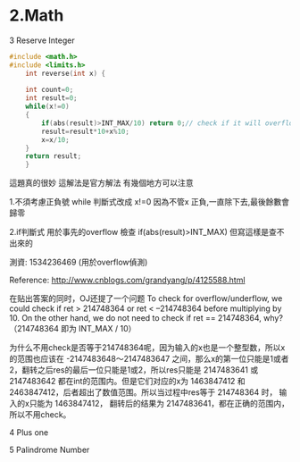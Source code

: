 # 2.Math

3 Reserve Integer

```c
#include <math.h>
#include <limits.h>
    int reverse(int x) {
        
    int count=0;
    int result=0;
    while(x!=0)
    {
        if(abs(result)>INT_MAX/10) return 0;// check if it will overflow after reverse 
        result=result*10+x%10;
        x=x/10;
    } 
    return result;
    }
```


這題真的很妙  這解法是官方解法 有幾個地方可以注意

1.不須考慮正負號 while 判斷式改成  x!=0
因為不管x 正負,一直除下去,最後餘數會歸零

2.if判斷式 
用於事先的overflow 檢查
if(abs(result)>INT_MAX)  但寫這樣是查不出來的  

測資:
1534236469  (用於overflow偵測)

Reference:
http://www.cnblogs.com/grandyang/p/4125588.html

在贴出答案的同时，OJ还提了一个问题 To check for overflow/underflow, we could check if ret > 214748364 or ret < –214748364 before multiplying by 10. On the other hand, we do not need to check if ret == 214748364, why? （214748364 即为 INT_MAX / 10）

为什么不用check是否等于214748364呢，因为输入的x也是一个整型数，所以x的范围也应该在 -2147483648～2147483647 之间，那么x的第一位只能是1或者2，翻转之后res的最后一位只能是1或2，所以res只能是 2147483641 或 2147483642 都在int的范围内。但是它们对应的x为 1463847412 和 2463847412，后者超出了数值范围。所以当过程中res等于 214748364 时， 输入的x只能为 1463847412， 翻转后的结果为 2147483641，都在正确的范围内，所以不用check。



4 Plus one

5 Palindrome Number






